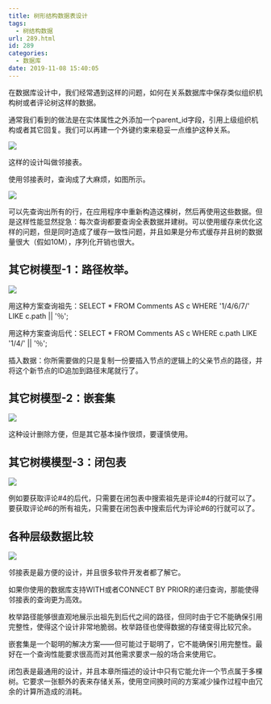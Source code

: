 ```yaml
---
title: 树形结构数据表设计
tags:
  - 树结构数据
url: 289.html
id: 289
categories:
  - 数据库
date: 2019-11-08 15:40:05
---
```


在数据库设计中，我们经常遇到这样的问题，如何在关系数据库中保存类似组织机构树或者评论树这样的数据。





通常我们看到的做法是在实体属性之外添加一个parent_id字段，引用上级组织机构或者其它回复。我们可以再建一个外键约束来稳妥一点维护这种关系。

![](http://106.54.113.128/wordpress/wp-content/uploads/2019/11/image-5.png)

这样的设计叫做邻接表。

使用邻接表时，查询成了大麻烦，如图所示。

![](http://106.54.113.128/wordpress/wp-content/uploads/2019/11/image-3.png)

可以先查询出所有的行，在应用程序中重新构造这棵树，然后再使用这些数据。但是这样性能显然捉急：每次查询都要查询全表数据并建树。可以使用缓存来优化这样的问题，但是同时造成了缓存一致性问题，并且如果是分布式缓存并且树的数据量很大（假如10M），序列化开销也很大。

**其它树模型-1：路径枚举。**
-----------------

![](http://106.54.113.128/wordpress/wp-content/uploads/2019/11/image-4.png)

用这种方案查询祖先：SELECT * FROM Comments AS c WHERE '1/4/6/7/' LIKE c.path || '％';

用这种方案查询后代：SELECT * FROM Comments AS c WHERE c.path LIKE '1/4/' || '％';

插入数据：你所需要做的只是复制一份要插入节点的逻辑上的父亲节点的路径，并将这个新节点的ID追加到路径末尾就行了。

**其它树模型-2：嵌套集**
---------------

![](http://106.54.113.128/wordpress/wp-content/uploads/2019/11/image-6.png)

这种设计删除方便，但是其它基本操作很烦，要谨慎使用。

**其它树模模型-3：闭包表**
----------------

![](http://106.54.113.128/wordpress/wp-content/uploads/2019/11/image-7.png)

例如要获取评论#4的后代，只需要在闭包表中搜索祖先是评论#4的行就可以了。要获取评论#6的所有祖先，只需要在闭包表中搜索后代为评论#6的行就可以了。

**各种层级数据比较**
------------

![](http://106.54.113.128/wordpress/wp-content/uploads/2019/11/image-8.png)

邻接表是最方便的设计，并且很多软件开发者都了解它。


如果你使用的数据库支持WITH或者CONNECT BY PRIOR的递归查询，那能使得邻接表的查询更为高效。

枚举路径能够很直观地展示出祖先到后代之间的路径，但同时由于它不能确保引用完整性，使得这个设计非常地脆弱。枚举路径也使得数据的存储变得比较冗余。

嵌套集是一个聪明的解决方案——但可能过于聪明了，它不能确保引用完整性。最好在一个查询性能要求很高而对其他需求要求一般的场合来使用它。

闭包表是最通用的设计，并且本章所描述的设计中只有它能允许一个节点属于多棵树。它要求一张额外的表来存储关系，使用空间换时间的方案减少操作过程中由冗余的计算所造成的消耗。